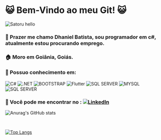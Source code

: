 # 😺 Bem-Vindo ao meu Git! 😺

![Satoru hello](https://c.tenor.com/H-NXH7iOy_gAAAAC/gojo-satoru-jujutsu-kaisen.gif)



### 👋 Prazer me chamo Dhaniel Batista, sou programador em c#, atualmente estou procurando emprego.  
### 🏠 Moro em Goiânia, Goiás. 
### 🚀 Possuo conhecimento em: 
<div>
<img align="center"alt="C#" src="https://img.shields.io/badge/C%23-239120?style=for-the-badge&logo=c-sharp&logoColor=white"/>
<img align="center"alt=".NET" src="https://img.shields.io/badge/.NET-5C2D91?style=for-the-badge&logo=.net&logoColor=white"/>
<img align="center"alt="BOOTSTRAP" src="https://img.shields.io/badge/Bootstrap-563D7C?style=for-the-badge&logo=bootstrap&logoColor=white"/>
<img align="center" alt="Flutter" src="https://img.shields.io/badge/Flutter-02569B?style=for-the-badge&logo=flutter&logoColor=white">
<img align="center"alt="SQL SERVER" src="https://img.shields.io/badge/GitHub-100000?style=for-the-badge&logo=github&logoColor=white"/>
<img align="center" alt="MYSQL" src="https://img.shields.io/badge/MySQL-00000F?style=for-the-badge&logo=mysql&logoColor=white">
<img align="center"alt="SQL SERVER" src="https://img.shields.io/badge/Microsoft_SQL_Server-CC2927?style=for-the-badge&logo=microsoft-sql-server&logoColor=white"/>
</div>

###

### 📱 Você pode me encontrar no : [![LinkedIn](https://img.shields.io/badge/LinkedIn-0077B5?style=for-the-badge&logo=linkedin&logoColor=white)](https://www.linkedin.com/in/dhaniel-batista-8572088b/)
![Anurag's GitHub stats](https://github-readme-stats.vercel.app/api?username=DhanielBatista&show_icons=true&theme=dark)


</br>

[![Top Langs](https://github-readme-stats.vercel.app/api/top-langs/?username=DhanielBatista&layout=compact)](https://github.com/anuraghazra/github-readme-stats)
